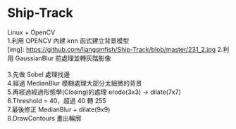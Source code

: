 # Ship-Track
Linux + OpenCV<br>
  1.利用 OPENCV 內建 knn 函式建立背景模型<br>
  [img]: https://github.com/liangsmfish/Ship-Track/blob/master/231_2.jpg
  2.利用 GaussianBlur 前處理並轉灰階影像<br>  
  3.先做 Sobel 處理找邊<br>
  4.經過 MedianBlur 模糊處理大部分太細微的背景<br>
  5.再經過經過形態學(Closing)的處理 erode(3x3) -> dilate(7x7) <br>
  6.Threshold = 40，超過 40 轉 255<br>
  7.最後修正 MedianBlur + dilate(9x9)<br>
  8.DrawContours 畫出輪廓<br>
